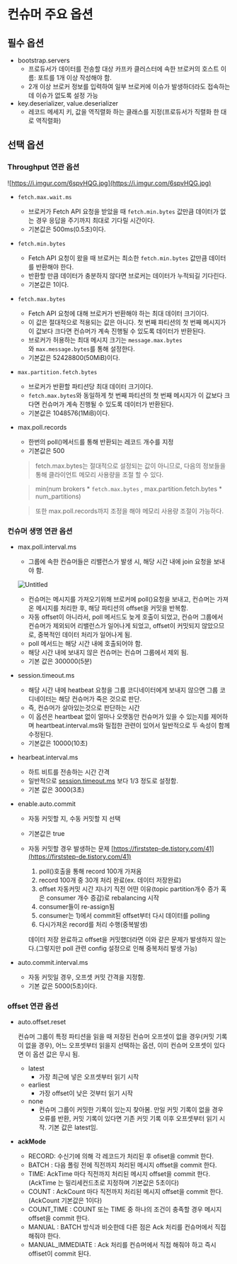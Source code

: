 # 컨슈머 주요 옵션

## 필수 옵션

- bootstrap.servers
    - 프로듀서가 데이터를 전송할 대상 카프카 클러스터에 속한 브로커의 호스트 이름: 포트를 1개 이상 작성해야 함.
    - 2개 이상 브로커 정보를 입력하여 일부 브로커에 이슈가 발생하더라도 접속하는 데 이슈가 없도록 설정 가능
- key.deserializer, value.deserializer
    - 레코드 메세지 키, 값을 역직렬화 하는 클래스를 지정(프로듀서가 직렬화 한 대로 역직렬화)

## 선택 옵션

### Throughput 연관 옵션

![https://i.imgur.com/6spvHQG.jpg](https://i.imgur.com/6spvHQG.jpg)

- `fetch.max.wait.ms`
    - 브로커가 Fetch API 요청을 받았을 때 `fetch.min.bytes` 값만큼 데이터가 없는 경우 응답을 주기까지 최대로 기다릴 시간이다.
    - 기본값은 500ms(0.5초)이다.
- `fetch.min.bytes`
    - Fetch API 요청이 왔을 때 브로커는 최소한 `fetch.min.bytes` 값만큼 데이터를 반환해야 한다.
    - 반환할 만큼 데이터가 충분하지 않다면 브로커는 데이터가 누적되길 기다린다.
    - 기본값은 1이다.
- `fetch.max.bytes`
    - Fetch API 요청에 대해 브로커가 반환해야 하는 최대 데이터 크기이다.
    - 이 값은 절대적으로 적용되는 값은 아니다. 첫 번째 파티션의 첫 번째 메시지가 이 값보다 크다면 컨슈머가 계속 진행될 수 있도록 데이터가 반환된다.
    - 브로커가 허용하는 최대 메시지 크기는 `message.max.bytes`와 `max.message.bytes`를 통해 설정한다.
    - 기본값은 52428800(50MiB)이다.
- `max.partition.fetch.bytes`
    - 브로커가 반환할 파티션당 최대 데이터 크기이다.
    - `fetch.max.bytes`와 동일하게 첫 번째 파티션의 첫 번째 메시지가 이 값보다 크다면 컨슈머가 계속 진행될 수 있도록 데이터가 반환된다.
    - 기본값은 1048576(1MiB)이다.
- max.poll.records
    - 한번의 poll()메서드를 통해 반환되는 레코드 개수를 지정
    - 기본값은 500
    
    > fetch.max.bytes는 절대적으로 설정되는 값이 아니므로, 다음의 정보들을 통해 클라이언트 메모리 사용량을 조절 할 수 있다.
    > 
    
    > min(num brokers * `fetch.max.bytes` , max.partition.fetch.bytes * num_partitions)
    > 
    
    > 또한 max.poll.records까지 조정을 해야 메모리 사용량 조절이 가능하다.
    > 

### 컨슈머 생명 연관 옵션

- max.poll.interval.ms
    - 그룹에 속한 컨슈머들은 리밸런스가 발생 시, 해당 시간 내에 join 요청을 보내야 함.
    
    ![Untitled](https://s3-us-west-2.amazonaws.com/secure.notion-static.com/b8d77cbd-1ceb-40ea-96f8-f5c5b9565ae3/Untitled.png)
    
    - 컨슈머는 메시지를 가져오기위해 브로커에 poll()요청을 보내고, 컨슈머는 가져온 메시지를 처리한 후, 해당 파티션의 offset을 커밋을 반복함.
    - 자동 offset이 아니라서, poll 메서드도 늦게 호출이 되었고, 컨슈머 그룹에서 컨슈머가 제외되어 리밸런스가 일어나게 되었고, offset이 커밋되지 않았으므로, 중복적인 데이터 처리가 일어나게 됨.
    - poll 메서드는 해당 시간 내에 호출되어야 함.
    - 해당 시간 내에 보내지 않은 컨슈머는 컨슈머 그룹에서 제외 됨.
    - 기본 값은 300000(5분)
- session.timeout.ms
    - 해당 시간 내에 heatbeat 요청을 그룹 코디네이터에게 보내지 않으면 그룹 코디네이터는 해당 컨슈머가 죽은 것으로 판단.
    - 즉, 컨슈머가 살아있는것으로 판단하는 시간
    - 이 옵션은 heartbeat 없이 얼마나 오랫동안 컨슈머가 있을 수 있는지를 제어하며 heartbeat.interval.ms와 밀접한 관련이 있어서 일반적으로 두 속성이 함께 수정된다.
    - 기본값은 10000(10초)
- hearbeat.interval.ms
    - 하트 비트를 전송하는 시간 간격
    - 일반적으로 [session.timeout.ms](http://session.timeout.ms) 보다 1/3 정도로 설정함.
    - 기본 값은 3000(3초)
- enable.auto.commit
    - 자동 커밋할 지, 수동 커밋할 지 선택
    - 기본값은 true
    - 자동 커밋할 경우 발생하는 문제 [https://firststep-de.tistory.com/41](https://firststep-de.tistory.com/41)
        1. poll()호출을 통해 record 100개 가져옴
        2. record 100개 중 30개 처리 완료(ex. 데이터 저장완료)
        3. offset 자동커밋 시간 지나기 직전 어떤 이유(topic partition개수 증가 혹은 consumer 개수 증감)로 rebalancing 시작
        4. consumer들이 re-assign됨
        5. consumer는 1)에서 commit된 offset부터 다시 데이터를 polling
        6. 다시가져온 record를 처리 수행(중복발생)
        
        데이터 저장 완료하고 offset을 커밋했더라면 이와 같은 문제가 발생하지 않는다.(그렇지만 poll 관련  config 설정으로 인해 중복처리 발생 가능)
        
- auto.commit.interval.ms
    - 자동 커밋일 경우, 오프셋 커밋 간격을 지정함.
    - 기본 값은 5000(5초)이다.

### offset 연관 옵션

- auto.offset.reset
    
    컨슈머 그룹이 특정 파티션을 읽을 때 저장된 컨슈머 오프셋이 없을 경우(커밋 기록이 없을 경우), 어느 오프셋부터 읽을지 선택하는 옵션, 이미 컨슈머 오프셋이 있다면 이 옵션 값은 무시 됨.
    
    - latest
        - 가장 최근에 넣은 오프셋부터 읽기 시작
    - earliest
        - 가장 offset이 낮은 것부터 읽기 시작
    - none
        - 컨슈머 그룹이 커밋한 기록이 있는지 찾아봄. 만일 커밋 기록이 없을 경우 오류를 반환, 커밋 기록이 있다면 기존 커밋 기록 이후 오프셋부터 읽기 시작. 기본 값은 latest임.
- **ackMode**
    - RECORD: 수신기에 의해 각 레코드가 처리된 후 ofiset을 commit 한다.
    - BATCH : 다음 폴링 전에 직전까지 처리된 메시지 offset을 commit 한다.
    - TIME: AckTime 마다 직전까지 처리된 메시지 offset을 commit 한다.(AckTime 는 밀리세컨드초로 지정하며 기본값은 5초이다)
    - COUNT : AckCount 마다 직전까지 처리된 메시지 offset을 commit 한다.(AckCount 기본값은 1이다)
    - COUNT_TIME : COUNT 또는 TIME 중 하나의 조건이 충족할 경우 메시지 offset을 commit 한다.
    - MANUAL : BATCH 방식과 비슷한데 다른 점은 Ack 처리를 컨슈머에서 직접 해줘야 한다.
    - MANUAL_IMMEDIATE : Ack 처리를 컨슈머에서 직접 해줘야 하고 즉시 offiset이 commit 된다.
